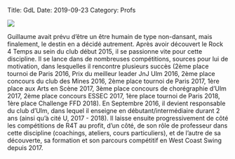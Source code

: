 Title: GdL 
Date: 2019-09-23
Category: Profs 

![](/images/gdl.png)

Guillaume avait prévu d’être un être humain de type non-dansant, mais finalement, le destin en a décidé autrement. Après avoir découvert le Rock 4 Temps au sein du club début 2015, il se passionne vite pour cette discipline. Il se lance dans de nombreuses compétitions, sources pour lui de motivation, dans lesquelles il rencontre plusieurs succès (2ème place tournoi de Paris 2016, Prix du meilleur leader JnJ Ulm 2016, 2ème place concours du club des Mines 2016, 2ème place tournoi de Paris 2017, 1ère place aux Arts en Scène 2017, 3ème place concours de chorégraphie d’Ulm 2017, 2ème place concours ESSEC 2017, 1ère place tournoi de Paris 2018, 1ère place Challenge FFD 2018). En Septembre 2016, il devient responsable du club d’Ulm, dans lequel il enseigne en débutant/intermédiaire durant 2 ans (ainsi qu’à cité U, 2017 - 2018). Il laisse ensuite progressivement de côté les compétitions de R4T au profit, d’un côté, de son rôle de professeur dans cette discipline (coachings, ateliers, cours particuliers), et de l’autre de sa découverte, sa formation et son parcours compétitif en West Coast Swing depuis 2017.
